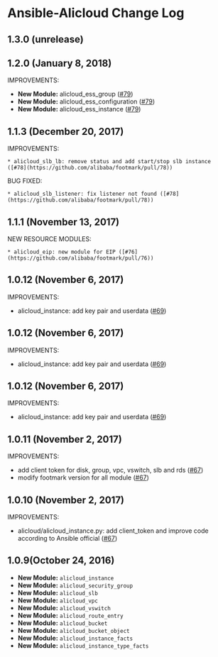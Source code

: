 # Ansible-Alicloud Change Log

## 1.3.0 (unrelease)

## 1.2.0 (January 8, 2018)

IMPROVEMENTS:

  * **New Module:** alicloud_ess_group ([#79](https://github.com/alibaba/footmark/pull/79))
  * **New Module:** alicloud_ess_configuration ([#79](https://github.com/alibaba/footmark/pull/79))
  * **New Module:** alicloud_ess_instance ([#79](https://github.com/alibaba/footmark/pull/79))


## 1.1.3 (December 20, 2017)

IMPROVEMENTS:

    * alicloud_slb_lb: remove status and add start/stop slb instance ([#78](https://github.com/alibaba/footmark/pull/78))

BUG FIXED:

    * alicloud_slb_listener: fix listener not found ([#78](https://github.com/alibaba/footmark/pull/78))


## 1.1.1 (November 13, 2017)

NEW RESOURCE MODULES:

    * alicloud_eip: new module for EIP ([#76](https://github.com/alibaba/footmark/pull/76))

## 1.0.12 (November 6, 2017)

IMPROVEMENTS:

  * alicloud_instance: add key pair and userdata ([#69](https://github.com/alibaba/footmark/pull/69))


## 1.0.12 (November 6, 2017)

IMPROVEMENTS:

  * alicloud_instance: add key pair and userdata ([#69](https://github.com/alibaba/footmark/pull/69))


## 1.0.12 (November 6, 2017)

IMPROVEMENTS:

  * alicloud_instance: add key pair and userdata ([#69](https://github.com/alibaba/footmark/pull/69))


## 1.0.11 (November 2, 2017)

IMPROVEMENTS:

  * add client token for disk, group, vpc, vswitch, slb and rds ([#67](https://github.com/alibaba/footmark/pull/67))
  * modify footmark version for all module ([#67](https://github.com/alibaba/footmark/pull/67))


## 1.0.10 (November 2, 2017)

IMPROVEMENTS:

  * alicloud/alicloud_instance.py: add client_token and improve code according to Ansible official ([#67](https://github.com/alibaba/footmark/pull/67))


## 1.0.9(October 24, 2016)

  * **New Module:** `alicloud_instance`
  * **New Module:** `alicloud_security_group`
  * **New Module:** `alicloud_slb`
  * **New Module:** `alicloud_vpc`
  * **New Module:** `alicloud_vswitch`
  * **New Module:** `alicloud_route_entry`
  * **New Module:** `alicloud_bucket`
  * **New Module:** `alicloud_bucket_object`
  * **New Module:** `alicloud_instance_facts`
  * **New Module:** `alicloud_instance_type_facts`
